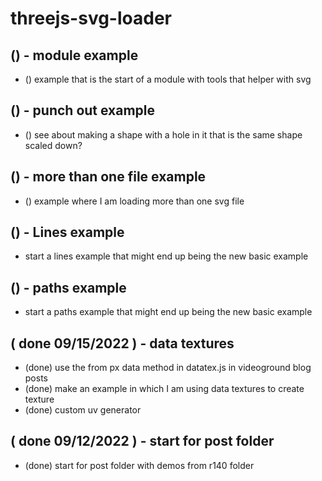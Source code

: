 # threejs-svg-loader

## () - module example
* () example that is the start of a module with tools that helper with svg

## () - punch out example
* () see about making a shape with a hole in it that is the same shape scaled down?

## () - more than one file example
* () example where I am loading more than one svg file

## () - Lines example
* start a lines example that might end up being the new basic example

## () - paths example
* start a paths example that might end up being the new basic example

## ( done 09/15/2022 ) - data textures
* (done) use the from px data method in datatex.js in videoground blog posts
* (done) make an example in which I am using data textures to create texture 
* (done) custom  uv generator

## ( done 09/12/2022 ) - start for post folder
* (done) start for post folder with demos from r140 folder
